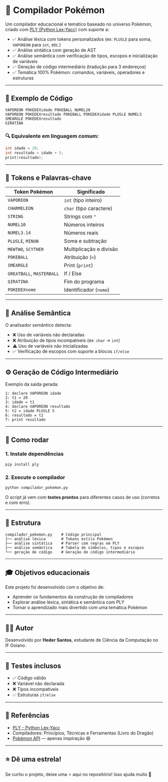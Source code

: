 # 🧠 Compilador Pokémon

Um compilador educacional e temático baseado no universo Pokémon, criado com [PLY (Python Lex-Yacc)](https://www.dabeaz.com/ply/) com suporte a:

- ✅ Análise léxica com tokens personalizados (ex: `PLUSLE` para soma, `VAPOREON` para `int`, etc.)
- ✅ Análise sintática com geração de AST
- ✅ Análise semântica com verificação de tipos, escopos e inicialização de variáveis
- ✅ Geração de código intermediário (tradução para 3 endereços)
- ✅ Temática 100% Pokémon: comandos, variáveis, operadores e estruturas

---

## 📜 Exemplo de Código

```pokelang
VAPOREON POKEDEXidade POKEBALL NUMEL20
VAPOREON POKEDEXresultado POKEBALL POKEDEXidade PLUSLE NUMEL5
SMEARGLE POKEDEXresultado
GIRATINA
```

### 🔍 Equivalente em linguagem comum:

```c
int idade = 20;
int resultado = idade + 5;
print(resultado);
```

---

## 🧩 Tokens e Palavras-chave

| Token Pokémon     | Significado            |
|-------------------|------------------------|
| `VAPOREON`        | `int` (tipo inteiro)   |
| `CHARMELEON`      | `char` (tipo caractere)|
| `STRING`          | Strings com `"`        |
| `NUMEL10`         | Números inteiros       |
| `NUMEL3.14`       | Números reais          |
| `PLUSLE`, `MINUN` | Soma e subtração       |
| `MEWTWO`, `SCYTHER` | Multiplicação e divisão |
| `POKEBALL`        | Atribuição (`=`)       |
| `SMEARGLE`        | Print (`print`)        |
| `GREATBALL`, `MASTERBALL` | If / Else       |
| `GIRATINA`        | Fim do programa        |
| `POKEDEXnome`     | Identificador (`nome`) |

---

## 🧠 Análise Semântica

O analisador semântico detecta:

- ❌ Uso de variáveis não declaradas
- ❌ Atribuição de tipos incompatíveis (ex: `char` → `int`)
- ⚠️ Uso de variáveis não inicializadas
- ✅ Verificação de escopos com suporte a blocos `if/else`

---

## ⚙️ Geração de Código Intermediário

Exemplo da saída gerada:

```
1: declare VAPOREON idade
2: t1 = 20
3: idade = t1
4: declare VAPOREON resultado
5: t2 = idade PLUSLE 5
6: resultado = t2
7: print resultado
```

---

## 🚀 Como rodar

### 1. Instale dependências

```bash
pip install ply
```

### 2. Execute o compilador

```bash
python compilador_pokemon.py
```

O script já vem com **testes prontos** para diferentes casos de uso (corretos e com erro).

---

## 📁 Estrutura

```
compilador_pokemon.py    # Código principal
├── análise léxica       # Tokens estilo Pokémon
├── análise sintática    # Parser com regras em PLY
├── análise semântica    # Tabela de símbolos, tipos e escopos
└── geração de código    # Geração de código intermediário
```

---

## 🎓 Objetivos educacionais

Este projeto foi desenvolvido com o objetivo de:

- Aprender os fundamentos da construção de compiladores
- Explorar análise léxica, sintática e semântica com PLY
- Tornar o aprendizado mais divertido com uma temática Pokémon

---

## 👨‍💻 Autor

Desenvolvido por **Heder Santos**, estudante de Ciência da Computação no IF Goiano.

---

## 🧪 Testes inclusos

- ✅ Código válido
- ❌ Variável não declarada
- ❌ Tipos incompatíveis
- ✅ Estruturas `if/else`

---

## 📘 Referências

- [PLY - Python Lex-Yacc](https://www.dabeaz.com/ply/)
- Compiladores: Princípios, Técnicas e Ferramentas (Livro do Dragão)
- [Pokémon API](https://pokeapi.co/) — apenas inspiração 😄

---

## ⭐ Dê uma estrela!

Se curtiu o projeto, deixe uma ⭐ aqui no repositório! Isso ajuda muito 🚀

```
